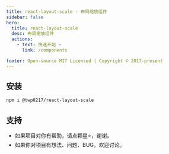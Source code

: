 ```yaml
---
title: react-layout-scale - 布局缩放组件
sidebar: false
hero:
  title: react-layout-scale
  desc: 布局缩放组件
  actions:
    - text: 快速开始 →
      link: /components

footer: Open-source MIT Licensed | Copyright © 2017-present
---
```


## 安装

```bash
npm i @twp0217/react-layout-scale
```

## 支持

- 如果项目对你有帮助，请点颗星:star:，谢谢。
- 如果你对项目有想法、问题、BUG，欢迎讨论。
